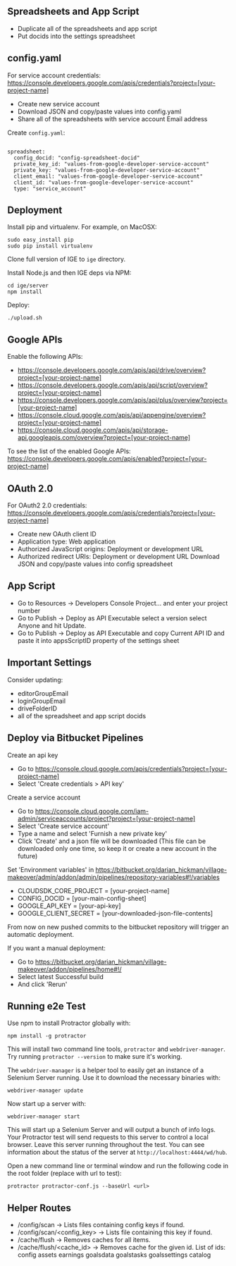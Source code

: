 Spreadsheets and App Script
-----------
  - Duplicate all of the spreadsheets and app script
  - Put docids into the settings spreadsheet

config.yaml
----------------

For service account credentials: https://console.developers.google.com/apis/credentials?project=[your-project-name]
  - Create new service account
  - Download JSON and copy/paste values into config.yaml
  - Share all of the spreadsheets with service account Email address

Create `config.yaml`:

```

spreadsheet:
  config_docid: "config-spreadsheet-docid"
  private_key_id: "values-from-google-developer-service-account"
  private_key: "values-from-google-developer-service-account"
  client_email: "values-from-google-developer-service-account"
  client_id: "values-from-google-developer-service-account"
  type: "service_account"
```

Deployment
-----------

Install pip and virtualenv. For example, on MacOSX:

```
sudo easy_install pip
sudo pip install virtualenv
```

Clone full version of IGE to `ige` directory.

Install Node.js and then IGE deps via NPM:

```
cd ige/server
npm install
```

Deploy:

```
./upload.sh
```

Google APIs
-----------
Enable the following APIs:

  - https://console.developers.google.com/apis/api/drive/overview?project=[your-project-name]
  - https://console.developers.google.com/apis/api/script/overview?project=[your-project-name]
  - https://console.developers.google.com/apis/api/plus/overview?project=[your-project-name]
  - https://console.cloud.google.com/apis/api/appengine/overview?project=[your-project-name]
  - https://console.cloud.google.com/apis/api/storage-api.googleapis.com/overview?project=[your-project-name]

To see the list of the enabled Google APIs: https://console.developers.google.com/apis/enabled?project=[your-project-name]

OAuth 2.0
-----------

For OAuth2 2.0 credentials: https://console.developers.google.com/apis/credentials?project=[your-project-name]
  - Create new OAuth client ID
  - Application type: Web application
  - Authorized JavaScript origins: Deployment or development URL
  - Authorized redirect URIs: Deployment or development URL
Download JSON and copy/paste values into config spreadsheet

App Script
-----------
  - Go to Resources -> Developers Console Project... and enter your project number
  - Go to Publish -> Deploy as API Executable select a version select Anyone and hit Update.
  - Go to Publish -> Deploy as API Executable and copy Current API ID and paste it into appsScriptID property of the settings sheet

Important Settings
-----------
Consider updating:

  - editorGroupEmail
  - loginGroupEmail
  - driveFolderID
  - all of the spreadsheet and app script docids

Deploy via Bitbucket Pipelines
-----------
Create an api key

  - Go to https://console.cloud.google.com/apis/credentials?project=[your-project-name]
  - Select 'Create credentials > API key'

Create a service account

  - Go to https://console.cloud.google.com/iam-admin/serviceaccounts/project?project=[your-project-name]
  - Select 'Create service account'
  - Type a name and select 'Furnish a new private key'
  - Click 'Create' and a json file will be downloaded (This file can be downloaded only one time, so keep it or create a new account in the future)

Set 'Environment variables' in https://bitbucket.org/darian_hickman/village-makeover/admin/addon/admin/pipelines/repository-variables#!/variables

  - CLOUDSDK_CORE_PROJECT = [your-project-name]
  - CONFIG_DOCID = [your-main-config-sheet]
  - GOOGLE_API_KEY = [your-api-key]
  - GOOGLE_CLIENT_SECRET = [your-downloaded-json-file-contents]
  
From now on new pushed commits to the bitbucket repository will trigger an automatic deployment.

If you want a manual deployment:

  - Go to https://bitbucket.org/darian_hickman/village-makeover/addon/pipelines/home#!/
  - Select latest Successful build
  - And click 'Rerun'

Running e2e Test
-----------

Use npm to install Protractor globally with:
```
npm install -g protractor
```
This will install two command line tools, `protractor` and `webdriver-manager`. Try running `protractor --version` to make sure it's working.

The `webdriver-manager` is a helper tool to easily get an instance of a Selenium Server running. Use it to download the necessary binaries with:
```
webdriver-manager update
```
Now start up a server with:
```
webdriver-manager start
```
This will start up a Selenium Server and will output a bunch of info logs. Your Protractor test will send requests to this server to control a local browser. Leave this server running throughout the test. You can see information about the status of the server at `http://localhost:4444/wd/hub`.

Open a new command line or terminal window and run the following code in the root folder (replace <url> with url to test):
```
protractor protractor-conf.js --baseUrl <url>
```

Helper Routes
-----------
  - /config/scan -> Lists files containing config keys if found.
  - /config/scan/<config_key> -> Lists file containing this key if found.
  - /cache/flush -> Removes caches for all items.
  - /cache/flush/<cache_id> -> Removes cache for the given id. List of ids: config assets earnings goalsdata goalstasks goalssettings catalog
